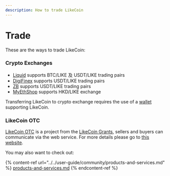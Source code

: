 ```yaml
---
description: How to trade LikeCoin
---
```


# Trade

These are the ways to trade LikeCoin:

### Crypto Exchanges

* [Liquid](https://www.liquid.com) supports BTC/LIKE 及 USDT/LIKE trading pairs
* [DigiFinex](https://www.digifinex.com) supports USDT/LIKE trading pairs
* [ZB](https://www.zb.com/en/) supports USDT/LIKE trading pairs
* [MyEthShop](https://www.myethshop.com) supports HKD/LIKE exchange

Transferring LikeCoin to crypto exchange requires the use of a [wallet](../wallet/) supporting LikeCoin.

### LikeCoin OTC

[LikeCoin OTC](./#crypto-exchanges) is a project from the [LikeCoin Grants](../governance/likecoin-grants.md), sellers and buyers can communicate via the web service. For more details please go to [this website](https://matters.news/\~lotc).

You may also want to check out:

{% content-ref url="../../user-guide/community/products-and-services.md" %}
[products-and-services.md](../../user-guide/community/products-and-services.md)
{% endcontent-ref %}

